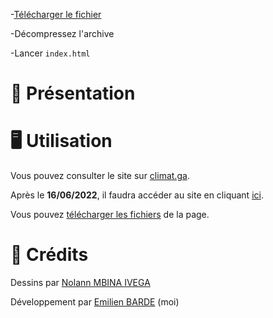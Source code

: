 -[Télécharger le fichier ](https://github.com/Emilien-B/Projet-d-arts-en-cours-/archive/refs/heads/main.zip)

-Décompressez l'archive

-Lancer `index.html`

# 📖 Présentation


# 🖥 Utilisation

Vous pouvez consulter le site sur [climat.ga](climat.ga).

Après le **16/06/2022**, il faudra accéder au site en cliquant [ici](https://emilien-b.github.io/Projet-en-cours-ART/).

Vous pouvez [télécharger les fichiers]() de la page.

# 📝 Crédits

Dessins par [Nolann MBINA IVEGA](https://www.instagram.com/chizunokichichi/)

Développement par [Emilien BARDE](https://twitter.com/emilien_barde) (moi)